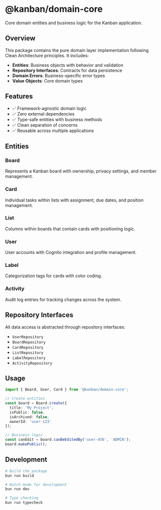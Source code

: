 # @kanban/domain-core

Core domain entities and business logic for the Kanban application.

## Overview

This package contains the pure domain layer implementation following Clean Architecture principles. It includes:

- **Entities**: Business objects with behavior and validation
- **Repository Interfaces**: Contracts for data persistence
- **Domain Errors**: Business-specific error types
- **Value Objects**: Core domain types

## Features

- ✅ Framework-agnostic domain logic
- ✅ Zero external dependencies 
- ✅ Type-safe entities with business methods
- ✅ Clean separation of concerns
- ✅ Reusable across multiple applications

## Entities

### Board
Represents a Kanban board with ownership, privacy settings, and member management.

### Card
Individual tasks within lists with assignment, due dates, and position management.

### List
Columns within boards that contain cards with positioning logic.

### User
User accounts with Cognito integration and profile management.

### Label
Categorization tags for cards with color coding.

### Activity
Audit log entries for tracking changes across the system.

## Repository Interfaces

All data access is abstracted through repository interfaces:

- `UserRepository`
- `BoardRepository` 
- `CardRepository`
- `ListRepository`
- `LabelRepository`
- `ActivityRepository`

## Usage

```typescript
import { Board, User, Card } from '@kanban/domain-core';

// Create entities
const board = Board.create({
  title: 'My Project',
  isPublic: false,
  isArchived: false,
  ownerId: 'user-123'
});

// Business logic
const canEdit = board.canBeEditedBy('user-456', 'ADMIN');
board.makePublic();
```

## Development

```bash
# Build the package
bun run build

# Watch mode for development
bun run dev

# Type checking
bun run typecheck
```